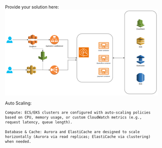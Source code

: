 Provide your solution here:
![Alt text](image.png)

Auto Scaling:

    Compute: ECS/EKS clusters are configured with auto-scaling policies based on CPU, memory usage, or custom CloudWatch metrics (e.g., request latency, queue length).

    Database & Cache: Aurora and ElastiCache are designed to scale horizontally (Aurora via read replicas; ElastiCache via clustering) when needed.